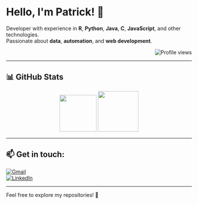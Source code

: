 # Hello, I'm Patrick! 👋

Developer with experience in **R**, **Python**, **Java**, **C**, **JavaScript**, and other technologies.  
Passionate about **data**, **automation**, and **web development**.

<p align="right">
  <img src="https://komarev.com/ghpvc/?username=pwguimar&color=green" alt="Profile views" />
</p>

---

## 📊 GitHub Stats

<div align="center">
  <img height="100em" src="https://github-readme-stats.vercel.app/api?username=pwguimar&show_icons=true&theme=github_dark&hide_border=true&count_private=true&hide=stars,issues,contribs" />
  <img height="110em" src="https://github-readme-stats.vercel.app/api/top-langs/?username=pwguimar&layout=compact&theme=github_dark&hide_border=true" />
</div>

---

## 📫 Get in touch:
[![Gmail](https://img.shields.io/badge/-Gmail-D14836?style=flat&logo=Gmail&logoColor=white)](mailto:rsqlpython@gmail.com)  
[![LinkedIn](https://img.shields.io/badge/-LinkedIn-0077B5?style=flat&logo=LinkedIn&logoColor=white)](https://www.linkedin.com/in/pwguimar/)

---

Feel free to explore my repositories! 🚀



